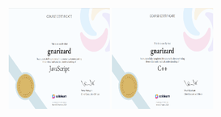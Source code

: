<!-- This is a comment in HTML: Start of your GitHub profile README -->

<!-- Banner Image -->
<p align="center">
    <img src="sL_js.png" alt="JavaScript Image" width="200" height="200" />
    <img src="sL_cpp.png" alt="C++ Image" width="200" height="200" />
</p>
